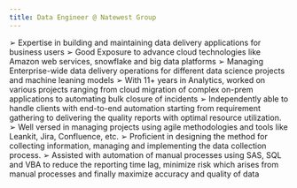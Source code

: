 ```yaml
---
title: Data Engineer @ Natewest Group
---
```

➢ Expertise in building and maintaining data delivery applications for business users
➢ Good Exposure to advance cloud technologies like Amazon web services, snowflake and big data platforms
➢ Managing Enterprise-wide data delivery operations for different data science projects and machine leaning models
➢ With 11+ years in Analytics, worked on various projects ranging from cloud migration of complex on-prem applications to automating bulk closure of incidents
➢ Independently able to handle clients with end-to-end automation starting from requirement gathering to delivering the quality reports with optimal resource utilization.
➢ Well versed in managing projects using agile methodologies and tools like Leankit, Jira, Confluence, etc.
➢ Proficient in designing the method for collecting information, managing and implementing the data collection process.
➢ Assisted with automation of manual processes using SAS, SQL and VBA to reduce the reporting time lag, minimize risk which arises from manual processes and finally maximize accuracy and quality of data
